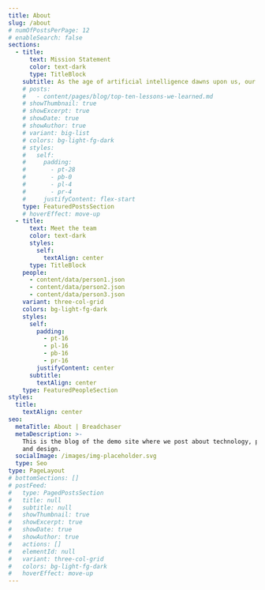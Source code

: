 ```yaml
---
title: About
slug: /about
# numOfPostsPerPage: 12
# enableSearch: false
sections:
  - title:
      text: Mission Statement
      color: text-dark
      type: TitleBlock
    subtitle: As the age of artificial intelligence dawns upon us, our way of life must evolve alongside the technology that sustains it. Gone are the days of switching between tabs and windows to copy and paste the information needed to apply, network, and interview in the professional world. We imagine a new, highly customziable, and intuitively personal way to immerse yourself in the job market. Our chrome extension aims to harness the power of AI to simplify the process of employer/applicant interaction and enahnce the way you present your full potential to the available markets. We believe that our product will benefit job seekers, recruiters, hiring managers, those who are just casual browsing for opportunities, and those who are aiming to expand their network.
    # posts:
    #   - content/pages/blog/top-ten-lessons-we-learned.md
    # showThumbnail: true
    # showExcerpt: true
    # showDate: true
    # showAuthor: true
    # variant: big-list
    # colors: bg-light-fg-dark
    # styles:
    #   self:
    #     padding:
    #       - pt-28
    #       - pb-0
    #       - pl-4
    #       - pr-4
    #     justifyContent: flex-start
    type: FeaturedPostsSection
    # hoverEffect: move-up
  - title:
      text: Meet the team
      color: text-dark
      styles:
        self:
          textAlign: center
      type: TitleBlock
    people:
      - content/data/person1.json
      - content/data/person2.json
      - content/data/person3.json
    variant: three-col-grid
    colors: bg-light-fg-dark
    styles:
      self:
        padding:
          - pt-16
          - pl-16
          - pb-16
          - pr-16
        justifyContent: center
      subtitle:
        textAlign: center
    type: FeaturedPeopleSection
styles:
  title:
    textAlign: center
seo:
  metaTitle: About | Breadchaser
  metaDescription: >-
    This is the blog of the demo site where we post about technology, product,
    and design.
  socialImage: /images/img-placeholder.svg
  type: Seo
type: PageLayout
# bottomSections: []
# postFeed:
#   type: PagedPostsSection
#   title: null
#   subtitle: null
#   showThumbnail: true
#   showExcerpt: true
#   showDate: true
#   showAuthor: true
#   actions: []
#   elementId: null
#   variant: three-col-grid
#   colors: bg-light-fg-dark
#   hoverEffect: move-up
---
```


